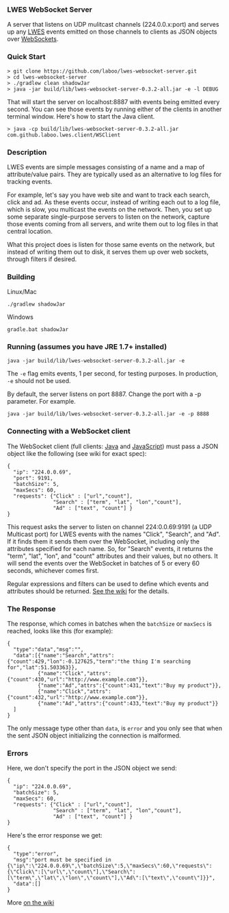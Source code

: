 ### LWES WebSocket Server

A server that listens on UDP mulitcast channels (224.0.0.x:port) and serves up any [LWES](https://github.com/lwes/) events emitted on those channels to clients as JSON objects over [WebSockets](https://tools.ietf.org/html/rfc6455).

### Quick Start

```
> git clone https://github.com/laboo/lwes-websocket-server.git
> cd lwes-websocket-server
> ./gradlew clean shadowJar
> java -jar build/lib/lwes-websocket-server-0.3.2-all.jar -e -l DEBUG
```

That will start the server on localhost:8887 with events being emitted every second. You can see those events by running either of the clients in another terminal window. Here's how to start the Java client.

```
> java -cp build/lib/lwes-websocket-server-0.3.2-all.jar com.github.laboo.lwes.client/WSClient
```

### Description

LWES events are simple messages consisting of a name and a map of attribute/value pairs. They are typically used as an alternative to log files for tracking events.

For example, let's say you have web site and want to track each search, click and ad. As these events occur, instead of writing each out to a log file, which is slow, you multicast the events on the network. Then, you set up some separate single-purpose servers to listen on the network, capture those events coming from all servers, and write them out to log files in that central location.

What this project does is listen for those same events on the network, but instead of writing them out to disk, it serves them up over web sockets, through filters if desired.

### Building
Linux/Mac
```
./gradlew shadowJar
```
Windows
```
gradle.bat shadowJar
```

### Running (assumes you have JRE 1.7+ installed)

```
java -jar build/lib/lwes-websocket-server-0.3.2-all.jar -e
```
The ```-e``` flag emits events, 1 per second, for testing purposes. In production, ```-e``` should not be used.

By default, the server listens on port 8887. Change the port with a -p parameter. For example.

```
java -jar build/lib/lwes-websocket-server-0.3.2-all.jar -e -p 8888
```

### Connecting with a WebSocket client

The WebSocket client (full clients: [Java](./src/main/java/com/github/laboo/lwes/client/WSClient.java) and [JavaScript](./src/main/js/client.js)) must pass a JSON object like the following (see wiki for exact spec):

```
{
  "ip": "224.0.0.69",
  "port": 9191,
  "batchSize": 5,
  "maxSecs": 60,
  "requests": {"Click" : ["url","count"],
               "Search" : ["term", "lat", "lon","count"],
               "Ad" : ["text", "count"] }
}
```

This request asks the server to listen on channel 224:0.0.69:9191 (a UDP Multicast port) for LWES events with the names "Click", "Search", and "Ad". If it finds them it sends them over the WebSocket, including only the attributes specified for each name. So, for "Search" events, it returns the "term", "lat", "lon", and "count" attributes and their values, but no others. It will send the events over the WebSocket in batches of 5 or every 60 seconds, whichever comes first.

Regular expressions and filters can be used to define which events and attributes should be returned. [See the wiki](https://github.com/laboo/lwes-websocket-server/wiki/Client-Usage) for the details.

### The Response

The response, which comes in batches when the ```batchSize``` or ```maxSecs``` is reached, looks like this (for example):
```
{
  "type":"data","msg":"",
  "data":[{"name":"Search","attrs":{"count":429,"lon":-0.127625,"term":"the thing I'm searching for","lat":51.503363}},
          {"name":"Click","attrs":{"count":430,"url":"http://www.example.com"}},
          {"name":"Ad","attrs":{"count":431,"text":"Buy my product"}},
          {"name":"Click","attrs":{"count":432,"url":"http://www.example.com"}},
          {"name":"Ad","attrs":{"count":433,"text":"Buy my product"}}
  ]
}
```
The only message type other than ```data```, is ```error``` and you only see that when the sent JSON object initializing the connection is malformed.

### Errors

Here, we don't specify the port in the JSON object we send:

```
{
  "ip": "224.0.0.69",
  "batchSize": 5,
  "maxSecs": 60,
  "requests": {"Click" : ["url","count"],
               "Search" : ["term", "lat", "lon","count"],
               "Ad" : ["text", "count"] }
}
```
Here's the error response we get:
```
{
  "type":"error",
  "msg":"port must be specified in {\"ip\":\"224.0.0.69\",\"batchSize\":5,\"maxSecs\":60,\"requests\":{\"Click\":[\"url\",\"count\"],\"Search\":[\"term\",\"lat\",\"lon\",\"count\"],\"Ad\":[\"text\",\"count\"]}}",
  "data":[]
}
```
More [on the wiki](https://github.com/laboo/lwes-websocket-server/wiki/Client-Usage)

